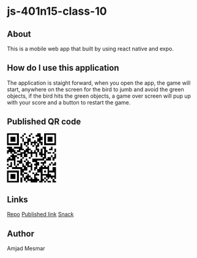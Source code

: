 # js-401n15-class-10

## About

This is a mobile web app that built by using react native and expo.

## How do I use this application

The application is staight forward, when you open the app, the game will start, anywhere on the screen for the bird to jumb and avoid the green objects, if the bird hits the green objects, a game over screen will pup up with your score and a button to restart the game.

## Published QR code

![QR](./QR-Code.png)

## Links

[Repo](https://github.com/AmjadMesmar/js-401n15-class-10)
[Published link](https://expo.io/@soulsreaperx/lab-41)
[Snack](https://snack.expo.io/@soulsreaperx/github.com-amjadmesmar-js-401n15-class-10)

## Author

Amjad Mesmar
